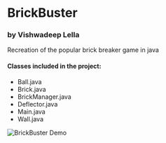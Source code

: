 # BrickBuster
### by Vishwadeep Lella

Recreation of the popular brick breaker game in java
#### Classes included in the project:

* Ball.java
* Brick.java
* BrickManager.java
* Deflector.java
* Main.java
* Wall.java


![BrickBuster Demo](https://user-images.githubusercontent.com/70618441/137605467-abc2cb78-727c-404b-9379-e86f38e6f3f5.png)

